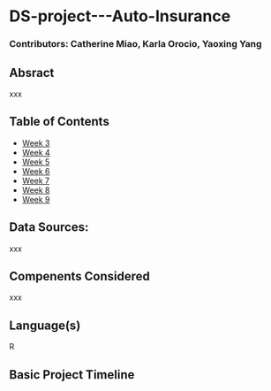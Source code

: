 # DS-project---Auto-Insurance

### Contributors: Catherine Miao, Karla Orocio, Yaoxing Yang

## Absract

xxx

## Table of Contents
* [Week 3](#weekthree)
* [Week 4](#weekfour)
* [Week 5](#weekfive)
* [Week 6](#weeksix)
* [Week 7](#weekseven)
* [Week 8](#weekeight)
* [Week 9](#weeknine)

## Data Sources:

xxx
   
## Compenents Considered

xxx

## Language(s)
  R
  
## Basic Project Timeline
